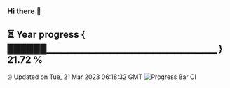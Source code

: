 ### Hi there 👋
⏳ Year progress { ██████▁▁▁▁▁▁▁▁▁▁▁▁▁▁▁▁▁▁▁▁▁▁▁▁ } 21.72 %
---
⏰ Updated on Tue, 21 Mar 2023 06:18:32 GMT
![Progress Bar CI](https://github.com/liununu/liununu/workflows/Progress%20Bar%20CI/badge.svg)
